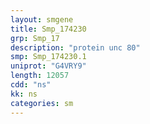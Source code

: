 ```yaml
---
layout: smgene
title: Smp_174230
grp: Smp_17
description: "protein unc 80"
smp: Smp_174230.1
uniprot: "G4VRY9"
length: 12057
cdd: "ns"
kk: ns
categories: sm
---
```

